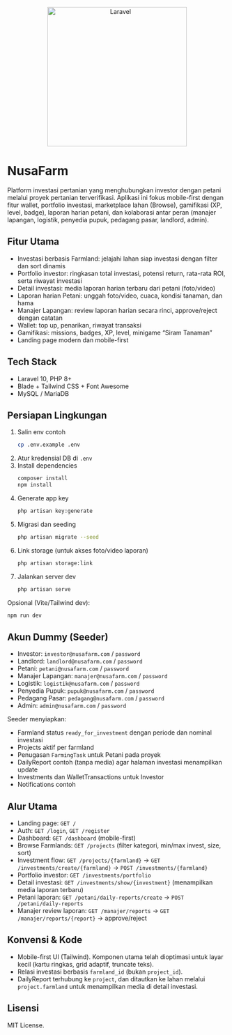 <p align="center">
  <img src="https://raw.githubusercontent.com/laravel/art/master/logo-lockup/5%20SVG/2%20CMYK/1%20Full%20Color/laravel-logolockup-cmyk-red.svg" width="320" alt="Laravel" />
</p>

# NusaFarm

Platform investasi pertanian yang menghubungkan investor dengan petani melalui proyek pertanian terverifikasi. Aplikasi ini fokus mobile-first dengan fitur wallet, portfolio investasi, marketplace lahan (Browse), gamifikasi (XP, level, badge), laporan harian petani, dan kolaborasi antar peran (manajer lapangan, logistik, penyedia pupuk, pedagang pasar, landlord, admin).

## Fitur Utama

- Investasi berbasis Farmland: jelajahi lahan siap investasi dengan filter dan sort dinamis
- Portfolio investor: ringkasan total investasi, potensi return, rata-rata ROI, serta riwayat investasi
- Detail investasi: media laporan harian terbaru dari petani (foto/video)
- Laporan harian Petani: unggah foto/video, cuaca, kondisi tanaman, dan hama
- Manajer Lapangan: review laporan harian secara rinci, approve/reject dengan catatan
- Wallet: top up, penarikan, riwayat transaksi
- Gamifikasi: missions, badges, XP, level, minigame “Siram Tanaman”
- Landing page modern dan mobile-first

## Tech Stack

- Laravel 10, PHP 8+
- Blade + Tailwind CSS + Font Awesome
- MySQL / MariaDB

## Persiapan Lingkungan

1. Salin env contoh
   ```bash
   cp .env.example .env
   ```
2. Atur kredensial DB di `.env`
3. Install dependencies
   ```bash
   composer install
   npm install
   ```
4. Generate app key
   ```bash
   php artisan key:generate
   ```
5. Migrasi dan seeding
   ```bash
   php artisan migrate --seed
   ```
6. Link storage (untuk akses foto/video laporan)
   ```bash
   php artisan storage:link
   ```
7. Jalankan server dev
   ```bash
   php artisan serve
   ```

Opsional (Vite/Tailwind dev):
```bash
npm run dev
```

## Akun Dummy (Seeder)

- Investor: `investor@nusafarm.com` / `password`
- Landlord: `landlord@nusafarm.com` / `password`
- Petani: `petani@nusafarm.com` / `password`
- Manajer Lapangan: `manajer@nusafarm.com` / `password`
- Logistik: `logistik@nusafarm.com` / `password`
- Penyedia Pupuk: `pupuk@nusafarm.com` / `password`
- Pedagang Pasar: `pedagang@nusafarm.com` / `password`
- Admin: `admin@nusafarm.com` / `password`

Seeder menyiapkan:
- Farmland status `ready_for_investment` dengan periode dan nominal investasi
- Projects aktif per farmland
- Penugasan `FarmingTask` untuk Petani pada proyek
- DailyReport contoh (tanpa media) agar halaman investasi menampilkan update
- Investments dan WalletTransactions untuk Investor
- Notifications contoh

## Alur Utama

- Landing page: `GET /`
- Auth: `GET /login`, `GET /register`
- Dashboard: `GET /dashboard` (mobile-first)
- Browse Farmlands: `GET /projects` (filter kategori, min/max invest, size, sort)
- Investment flow: `GET /projects/{farmland}` → `GET /investments/create/{farmland}` → `POST /investments/{farmland}`
- Portfolio investor: `GET /investments/portfolio`
- Detail investasi: `GET /investments/show/{investment}` (menampilkan media laporan terbaru)
- Petani laporan: `GET /petani/daily-reports/create` → `POST /petani/daily-reports`
- Manajer review laporan: `GET /manajer/reports` → `GET /manajer/reports/{report}` → approve/reject

## Konvensi & Kode

- Mobile-first UI (Tailwind). Komponen utama telah dioptimasi untuk layar kecil (kartu ringkas, grid adaptif, truncate teks).
- Relasi investasi berbasis `farmland_id` (bukan `project_id`).
- DailyReport terhubung ke `project`, dan ditautkan ke lahan melalui `project.farmland` untuk menampilkan media di detail investasi.

## Lisensi

MIT License.
